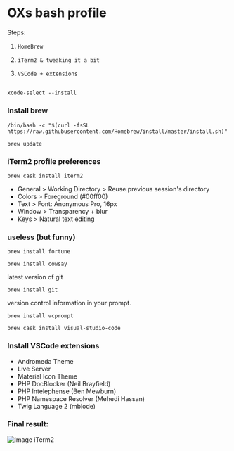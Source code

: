 # OXs bash profile

Steps: 
1. `HomeBrew`

2. `iTerm2 & tweaking it a bit`

3. `VSCode + extensions`

## 
```
xcode-select --install
```

### Install brew

```
/bin/bash -c "$(curl -fsSL https://raw.githubusercontent.com/Homebrew/install/master/install.sh)"
```
```
brew update
```

### iTerm2 profile preferences
```
brew cask install iterm2
```
* General > Working Directory > Reuse previous session's directory
* Colors > Foreground (#00ff00)
* Text > Font: Anonymous Pro, 16px
* Window > Transparency + blur 
* Keys > Natural text editing

### useless (but funny)
```
brew install fortune
```
```
brew install cowsay
```
latest version of git
```
brew install git
```
version control information in your prompt.
```
brew install vcprompt
```

```
brew cask install visual-studio-code
```

### Install VSCode extensions
* Andromeda Theme
* Live Server
* Material Icon Theme
* PHP DocBlocker (Neil Brayfield)
* PHP Intelephense (Ben Mewburn)
* PHP Namespace Resolver (Mehedi Hassan)
* Twig Language 2 (mblode)

### Final result: 
![Image iTerm2](https://lh3.googleusercontent.com/jjUaCIptKGpavIdFHGUhD3dBQ10Sy_PcfQrindsNtATiOLJw8VE5j7-ylpOfDXRSO13iXPI0K7YkrT9NA0UGmufqpZoqdJwnsdhMrKWBCOOCGYEnA5HQC7AjQv2Ruw4yieDsIh9zSvk0YKpSAE_SDs5L9rM4Qdp-xGlVbcOMczejuXM54yb0DCFgyBojIvWSKR_INYIQNAyV4Fp6C0guOlOQmgaxpu6l93HtjBvoBYHSs_Mmc1IoIzaZ3Xf-6XIflW8adSOFXIGcN6szEnsEgALOgt9k7Qb5MrsamRFfla1rw1vFz3No5s9iv9ffSmULrNpAN9cjUkCTh87tS-c3cv3ECeyG9V1DjN9YoZy8vo_AI5kbvXz8sGLMsHs_HtvP3Lhg0jZEKLrMPn2KGpHXVIyoNTKH4fLecm6-fur4OR0Wk-wJLdFB9PhdHXj-OsI-RVlzYWMWC9SlDJHEuqxs6Xcj1l-KWKK-LunAKvU2pTXl3G63iwvX9UsVp58-vAL5_ZNYkXpi0cpglzvAO8gdjS6ZAiv0PgGGQxSxghOSa6U1IcO_qdSTlxEN-TKurYVKARHzoMXxQOqN6g3cUeW5AjX9s3c3CU2_26vAoJyy0wsUTOXVi1qwisWvmo4qKOWsYlH1BjRrJDlegdLnT3xKTrQ8jAm-qr25GmJs1eWot5wmU3pNynGSaT4mSj31oA=w1456-h848-no?authuser=0)
